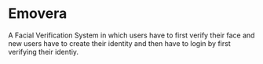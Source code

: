 # Emovera
A Facial Verification System in which users have to first verify their face and new users have to create their identity and then have to login by first verifying their identiy. 
